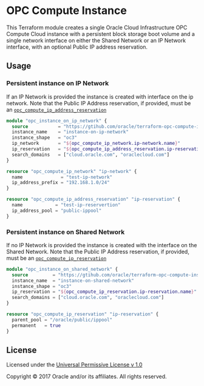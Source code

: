 OPC Compute Instance
====================

This Terraform module creates a single Oracle Cloud Infrastructure OPC Compute Cloud instance with a persistent block storage boot volume and a single network interface on either the Shared Network or an IP Network interface, with an optional Public IP address reservation.

Usage
-----

### Persistent instance on IP Network

If an IP Network is provided the instance is created with interface on the ip network. Note that the Public IP Address reservation, if provided, must be an [`opc_compute_ip_address_reservation`](https://www.terraform.io/docs/providers/opc/r/opc_compute_ip_address_reservation.html)

```tf
module "opc_instance_on_ip_network" {
  source           = "https://gtihub.com/oracle/terraform-opc-compute-instance"
  instance_name    = "instance-on-ip-network"
  instance_shape   = "oc3"
  ip_network       = "${opc_compute_ip_network.ip-network.name}"
  ip_reservation   = "${opc_compute_ip_address_reservation.ip-reservation.name}"
  search_domains   = ["cloud.oracle.com", "oraclecloud.com"]
}

resource "opc_compute_ip_network" "ip-network" {
  name              = "test-ip-network"
  ip_address_prefix = "192.168.1.0/24"
}

resource "opc_compute_ip_address_reservation" "ip-reservation" {
  name            = "test-ip-reservertion"
  ip_address_pool = "public-ippool"
}
```

### Persistent instance on Shared Network

If no IP Network is provided the instance is created with the interface on the Shared Network. Note that the Public IP Address reservation, if provided, must be an [`opc_compute_ip_reservation`](https://www.terraform.io/docs/providers/opc/r/opc_compute_ip_reservation.html)

```tf
module "opc_instance_on_shared_network" {
  source         = "https://gtihub.com/oracle/terraform-opc-compute-instance"
  instance_name  = "instance-on-shared-network"
  instance_shape = "oc3"
  ip_reservation = "${opc_compute_ip_reservation.ip-reservation.name}"
  search_domains = ["cloud.oracle.com", "oraclecloud.com"]
}

resource "opc_compute_ip_reservation" "ip-reservation" {
  parent_pool = "/oracle/public/ippool"
  permanent   = true
}
```

License
-------

Licensed under the [Universal Permissive License v 1.0](LICENSE.md)

Copyright © 2017 Oracle and/or its affiliates. All rights reserved.

